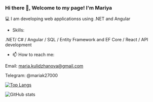### Hi there 👋, Welcome to my page! I'm Mariya


💻 I am developing web applicationss using .NET and Angular

- Skills: 
 
.NET/ C# / Angular / SQL / Entity Framework and EF Core / React / API development

- 📫 How to reach me: 

Email: maria.kulidzhanova@gmail.com 

Telegram: @mariak27000

[![Top Langs](https://github-readme-stats.vercel.app/api/top-langs/?username=MariyaKulidzhanova)](https://github.com/anuraghazra/github-readme-stats)

![GitHub stats](https://github-readme-stats.vercel.app/api?username=MariyaKulidzhanova&show_icons=true)   

